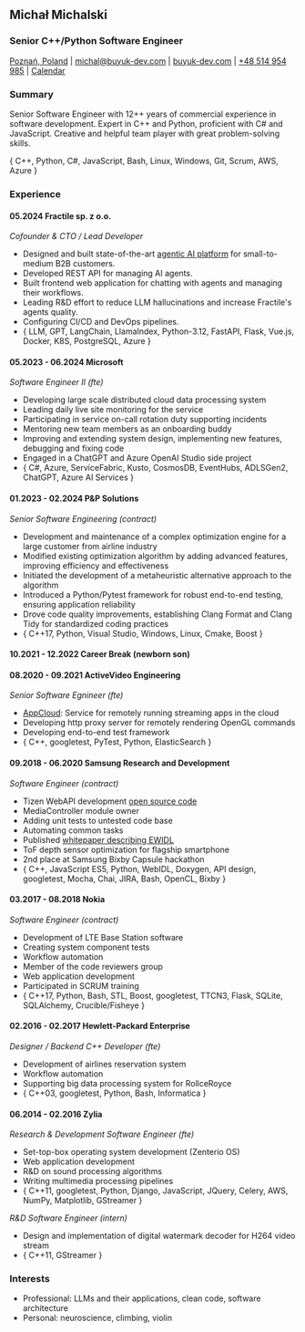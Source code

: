 ## Michał Michalski

### Senior C++/Python Software Engineer

[Poznań, Poland][1] | [michal@buyuk-dev.com][2] | [buyuk-dev.com][3] | [+48 514 954 985][4] | [Calendar][5]

### Summary

Senior Software Engineer with 12++ years of commercial experience in software development.
Expert in C++ and Python, proficient with C# and JavaScript.
Creative and helpful team player with great problem-solving skills.

{ C++, Python, C#, JavaScript, Bash, Linux, Windows, Git, Scrum, AWS, Azure }

### Experience

#### 05.2024 Fractile sp. z o.o.

*Cofounder & CTO / Lead Developer*

+ Designed and built state-of-the-art [agentic AI platform][9] for small-to-medium B2B customers.
+ Developed REST API for managing AI agents.
+ Built frontend web application for chatting with agents and managing their workflows.
+ Leading R&D effort to reduce LLM hallucinations and increase Fractile's agents quality.
+ Configuring CI/CD and DevOps pipelines.
+ { LLM, GPT, LangChain, LlamaIndex, Python-3.12, FastAPI, Flask, Vue.js, Docker, K8S, PostgreSQL, Azure }

#### 05.2023 - 06.2024 Microsoft

*Software Engineer II (fte)*

+ Developing large scale distributed cloud data processing system
+ Leading daily live site monitoring for the service
+ Participating in service on-call rotation duty supporting incidents
+ Mentoring new team members as an onboarding buddy
+ Improving and extending system design, implementing new features, debugging and fixing code
+ Engaged in a ChatGPT and Azure OpenAI Studio side project
+ { C#, Azure, ServiceFabric, Kusto, CosmosDB, EventHubs, ADLSGen2, ChatGPT, Azure AI Services }

#### 01.2023 - 02.2024 P&P Solutions

*Senior Software Engineering (contract)*

+ Development and maintenance of a complex optimization engine for a large customer from airline industry
+ Modified existing optimization algorithm by adding advanced features, improving efficiency and effectiveness
+ Initiated the development of a metaheuristic alternative approach to the algorithm
+ Introduced a Python/Pytest framework for robust end-to-end testing, ensuring application reliability
+ Drove code quality improvements, establishing Clang Format and Clang Tidy for standardized coding practices
+ { C++17, Python, Visual Studio, Windows, Linux, Cmake, Boost }

#### 10.2021 - 12.2022 Career Break (newborn son)

#### 08.2020 - 09.2021 ActiveVideo Engineering

*Senior Software Egnineer (fte)*

+ [AppCloud][7]: Service for remotely running streaming apps in the cloud
+ Developing http proxy server for remotely rendering OpenGL commands
+ Developing end-to-end test framework
+ { C++, googletest, PyTest, Python, ElasticSearch }

#### 09.2018 - 06.2020 Samsung Research and Development

*Software Engineer (contract)*

+ Tizen WebAPI development [open source code][6]
+ MediaController module owner
+ Adding unit tests to untested code base
+ Automating common tasks
+ Published [whitepaper describing EWIDL][8]
+ ToF depth sensor optimization for flagship smartphone
+ 2nd place at Samsung Bixby Capsule hackathon
+ { C++, JavaScript ES5, Python, WebIDL, Doxygen, API design, googletest, Mocha, Chai, JIRA, Bash, OpenCL, Bixby }

#### 03.2017 - 08.2018 Nokia

*Software Engineer (contract)*

+ Development of LTE Base Station software
+ Creating system component tests
+ Workflow automation
+ Member of the code reviewers group
+ Web application development
+ Participated in SCRUM training
+ { C++17, Python, Bash, STL, Boost, googletest, TTCN3, Flask, SQLite, SQLAlchemy, Crucible/Fisheye }

#### 02.2016 - 02.2017 Hewlett-Packard Enterprise

*Designer / Backend C++ Developer (fte)*

+ Development of airlines reservation system
+ Workflow automation
+ Supporting big data processing system for RollceRoyce
+ { C++03, googletest, Python, Bash, Informatica }

#### 06.2014 - 02.2016 Zylia

*Research & Development Software Engineer (fte)*

+ Set-top-box operating system development (Zenterio OS)
+ Web application development
+ R&D on sound processing algorithms
+ Writing multimedia processing pipelines
+ { C++11, googletest, Python, Django, JavaScript, JQuery, Celery, AWS, NumPy, Matplotlib, GStreamer }

*R&D Software Engineer (intern)*

+ Design and implementation of digital watermark decoder for H264 video stream
+ { C++11, GStreamer }

### Interests

* Professional: LLMs and their applications, clean code, software architecture
* Personal: neuroscience, climbing, violin

[1]: https://goo.gl/maps/qAdy1uoFEL4WnwPM6
[2]: mailto:michal@buyuk-dev.com
[3]: https://buyuk-dev.com
[4]: tel:+48514954985
[5]: https://calendly.com/buyuk

[6]: https://review.tizen.org/git/?p=platform%2Fcore%2Fapi%2Fwebapi-plugins.git&a=search&h=refs%2Fheads%2Ftizen&st=author&s=Michal+Michalski
[7]: https://www.activevideo.com/appcloud
[8]: https://ieeexplore.ieee.org/document/9240696
[9]: https://fractile.io
